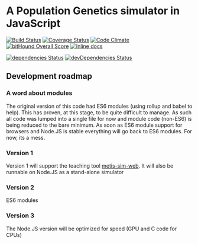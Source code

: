 # A Population Genetics simulator in JavaScript

[![Build Status](https://travis-ci.org/tiagoantao/metis-sim.svg?branch=master)](https://travis-ci.org/tiagoantao/metis-sim) [![Coverage Status](https://coveralls.io/repos/github/tiagoantao/metis-sim/badge.svg?branch=master)](https://coveralls.io/github/tiagoantao/metis-sim?branch=master) [![Code Climate](https://codeclimate.com/github/tiagoantao/metis-sim/badges/gpa.svg)](https://codeclimate.com/github/tiagoantao/metis-sim) [![bitHound Overall Score](https://www.bithound.io/github/tiagoantao/metis-sim/badges/score.svg)](https://www.bithound.io/github/tiagoantao/metis-sim) [![Inline docs](http://inch-ci.org/github/tiagoantao/metis-sim.svg?branch=master)](http://inch-ci.org/github/tiagoantao/metis-sim)

[![dependencies Status](https://david-dm.org/tiagoantao/metis-sim/status.svg)](https://david-dm.org/tiagoantao/metis-sim) [![devDependencies Status](https://david-dm.org/tiagoantao/metis-sim/dev-status.svg)](https://david-dm.org/tiagoantao/metis-sim?type=dev)



## Development roadmap

### A word about modules

The original version of this code had ES6 modules (using rollup and
babel to help). This has proven, at this stage, to be quite difficult
to manage. As such all code was lumped into a single file for now and
module code (non-ES6) is being reduced to the bare minimum. As soon as
ES6 module support for browsers and Node.JS is stable everything will
go back to ES6 modules. For now, its a mess.

### Version 1

Version 1 will support the teaching tool
[metis-sim-web](https://github.com/tiagoantao/metis-web). It will also
be runnable on Node.JS as a stand-alone simulator

### Version 2

ES6 modules

### Version 3

The Node.JS version will be optimized for speed (GPU and C code for CPUs)

